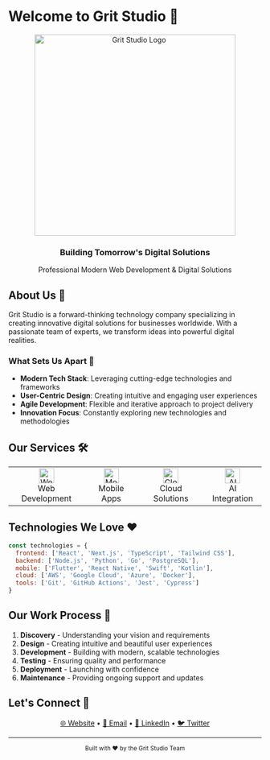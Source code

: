 # Welcome to Grit Studio 🚀

<div align="center">
  <img src="https://grit-studio.vercel.app/logo/logo.png" alt="Grit Studio Logo" width="400">
  <h3>Building Tomorrow's Digital Solutions</h3>
  <p>Professional Modern Web Development & Digital Solutions</p>
</div>

## About Us 💫

Grit Studio is a forward-thinking technology company specializing in creating innovative digital solutions for businesses worldwide. With a passionate team of experts, we transform ideas into powerful digital realities.

### What Sets Us Apart 🌟

- **Modern Tech Stack**: Leveraging cutting-edge technologies and frameworks
- **User-Centric Design**: Creating intuitive and engaging user experiences
- **Agile Development**: Flexible and iterative approach to project delivery
- **Innovation Focus**: Constantly exploring new technologies and methodologies

## Our Services 🛠️

<div align="center">
  <table>
    <tr>
      <td align="center">
        <img src="https://grit-studio.vercel.app/tech/next.svg" width="30" alt="Web Development">
        <br>Web Development
      </td>
      <td align="center">
        <img src="https://grit-studio.vercel.app/tech/flutter.svg" width="30" alt="Mobile Apps">
        <br>Mobile Apps
      </td>
      <td align="center">
        <img src="https://grit-studio.vercel.app/tech/aws.svg" width="30" alt="Cloud Solutions">
        <br>Cloud Solutions
      </td>
      <td align="center">
        <img src="https://grit-studio.vercel.app/tech/tensorflow.svg" width="30" alt="AI Integration">
        <br>AI Integration
      </td>
    </tr>
  </table>
</div>

## Technologies We Love ❤️

```javascript
const technologies = {
  frontend: ['React', 'Next.js', 'TypeScript', 'Tailwind CSS'],
  backend: ['Node.js', 'Python', 'Go', 'PostgreSQL'],
  mobile: ['Flutter', 'React Native', 'Swift', 'Kotlin'],
  cloud: ['AWS', 'Google Cloud', 'Azure', 'Docker'],
  tools: ['Git', 'GitHub Actions', 'Jest', 'Cypress']
}
```

## Our Work Process 🔄

1. **Discovery** - Understanding your vision and requirements
2. **Design** - Creating intuitive and beautiful user experiences
3. **Development** - Building with modern, scalable technologies
4. **Testing** - Ensuring quality and performance
5. **Deployment** - Launching with confidence
6. **Maintenance** - Providing ongoing support and updates

## Let's Connect 🤝

<div align="center">
  <a href="https://grit-studio.vercel.app">🌐 Website</a> •
  <a href="mailto:gritstudiox@gmail.com">📧 Email</a> •
  <a href="https://linkedin.com/company/grit-studio">💼 LinkedIn</a> •
  <a href="https://twitter.com/GritStudio">🐦 Twitter</a>
</div>

---

<div align="center">
  <sub>Built with ❤️ by the Grit Studio Team</sub>
</div> 
